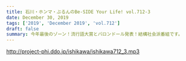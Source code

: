 ```yaml
---
title: 石川・ホンマ・ぶるんのBe-SIDE Your Life! vol.712-3
date: December 30, 2019
tags: ['2019', 'December 2019', 'vol.712']
draft: false
summary: 今年最後のゾーン！流行語大賞とバロンドール発表！結構社会派番組です。
---
```


http://project-phi.ddo.jp/ishikawa/ishikawa712_3.mp3

